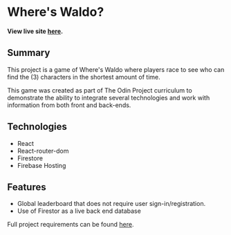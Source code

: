 # Where's Waldo?

**View live site [here](https://where-s-waldo-427c2.web.app/).**

## Summary

This project is a game of Where's Waldo where players race to see who can find the (3) characters in the shortest amount of time.

This game was created as part of The Odin Project curriculum to demonstrate the ability to integrate several technologies and work with information from both front and back-ends.

## Technologies

- React
- React-router-dom
- Firestore
- Firebase Hosting

## Features

- Global leaderboard that does not require user sign-in/registration.
- Use of Firestor as a live back end database

Full project requirements can be found [here](https://www.theodinproject.com/lessons/node-path-javascript-where-s-waldo-a-photo-tagging-app).
